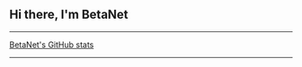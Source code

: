 ## Hi there, I'm BetaNet

---

[BetaNet's GitHub stats](https://github-readme-stats.vercel.app/api?username=betanet2001)

---


